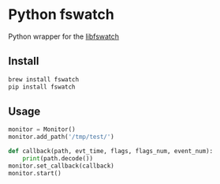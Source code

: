 # Python fswatch

Python wrapper for the [libfswatch](https://github.com/emcrisostomo/fswatch/)


## Install

```sh
brew install fswatch
pip install fswatch
```


## Usage

```python
monitor = Monitor()
monitor.add_path('/tmp/test/')

def callback(path, evt_time, flags, flags_num, event_num):
    print(path.decode())
monitor.set_callback(callback)
monitor.start()
```
